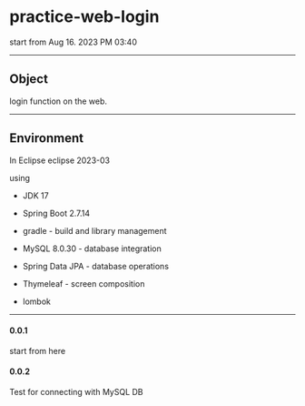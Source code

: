 # practice-web-login
  start from Aug 16. 2023 PM 03:40

****
## Object

login function on the web.

****
## Environment
  In Eclipse eclipse 2023-03

  using 

  
- JDK 17

  
- Spring Boot 2.7.14


- gradle - build and library management


- MySQL 8.0.30 - database integration


- Spring Data JPA - database operations

  
- Thymeleaf - screen composition


- lombok



****
#### 0.0.1

start from here
#### 0.0.2

Test for connecting with MySQL DB
